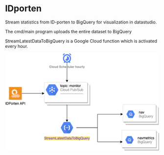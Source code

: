 # IDporten

Stream statistics from ID-porten to BigQuery for visualization in datastudio.

The cmd/main program uploads the entire dataset to BigQuery 

StreamLatestDataToBigQuery is a Google Cloud function which is activated every hour.

![Cloud design](idporten.png)
